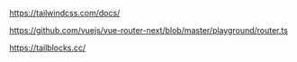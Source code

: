 https://tailwindcss.com/docs/

https://github.com/vuejs/vue-router-next/blob/master/playground/router.ts

https://tailblocks.cc/